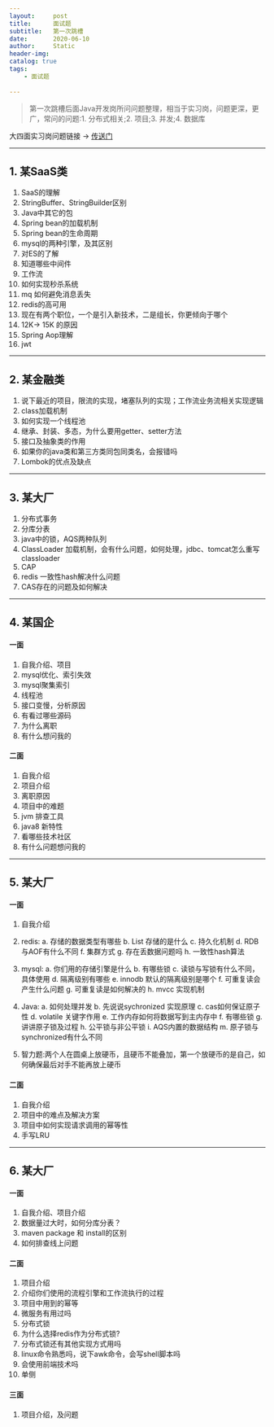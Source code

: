 ```yaml
---
layout:     post
title:      面试题
subtitle:   第一次跳槽
date:       2020-06-10
author:     Static
header-img: 
catalog: true
tags:
    - 面试题
    
---
```


> 第一次跳槽后面Java开发岗所问问题整理，相当于实习岗，问题更深，更广，常问的问题:1. 分布式相关;2. 项目;3. 并发;4. 数据库

大四面实习岗问题链接 -> [传送门](http://whvixd.com/2017/12/21/interviews/)

---

## 1. 某SaaS类

1. SaaS的理解
2. StringBuffer、StringBuilder区别
3. Java中其它的包
4. Spring bean的加载机制
5. Spring bean的生命周期
6. mysql的两种引擎，及其区别
7. 对ES的了解
8. 知道哪些中间件
9. 工作流
10. 如何实现秒杀系统
11. mq 如何避免消息丢失
12. redis的高可用
13. 现在有两个职位，一个是引入新技术，二是组长，你更倾向于哪个
14. 12K-> 15K 的原因
15. Spring Aop理解
16. jwt

---

## 2. 某金融类

1. 说下最近的项目，限流的实现，堵塞队列的实现；工作流业务流相关实现逻辑
2. class加载机制
3. 如何实现一个线程池
4. 继承、封装、多态，为什么要用getter、setter方法
5. 接口及抽象类的作用
6. 如果你的java类和第三方类同包同类名，会报错吗
7. Lombok的优点及缺点

---

## 3. 某大厂

1. 分布式事务 
2. 分库分表 
3. java中的锁，AQS两种队列 
4. ClassLoader 加载机制，会有什么问题，如何处理，jdbc、tomcat怎么重写classloader 
5. CAP
6. redis 一致性hash解决什么问题
7. CAS存在的问题及如何解决

---

## 4. 某国企

#### 一面

1. 自我介绍、项目
2. mysql优化、索引失效
3. mysql聚集索引
4. 线程池
5. 接口变慢，分析原因
6. 有看过哪些源码
7. 为什么离职
8. 有什么想问我的

#### 二面

1. 自我介绍
2. 项目介绍
3. 离职原因
4. 项目中的难题
5. jvm 排查工具
6. java8 新特性
7. 看哪些技术社区
8. 有什么问题想问我的

---

## 5. 某大厂

#### 一面

1. 自我介绍
2. redis:
    a. 存储的数据类型有哪些
    b. List 存储的是什么
    c. 持久化机制
    d. RDB与AOF有什么不同
    f. 集群方式
    g. 存在丢数据问题吗
    h. 一致性hash算法

3. mysql:
    a. 你们用的存储引擎是什么
    b. 有哪些锁
    c. 读锁与写锁有什么不同，具体使用
    d. 隔离级别有哪些
    e. innodb 默认的隔离级别是哪个
    f. 可重复读会产生什么问题
    g. 可重复读是如何解决的
    h. mvcc 实现机制

4. Java:
    a. 如何处理并发
    b. 先说说sychronized 实现原理
    c. cas如何保证原子性
    d. volatile 关键字作用
    e. 工作内存如何将数据写到主内存中
    f. 有哪些锁
    g. 讲讲原子锁及过程
    h. 公平锁与非公平锁
    i. AQS内置的数据结构
    m. 原子锁与synchronized有什么不同
5. 智力题:两个人在圆桌上放硬币，且硬币不能叠加，第一个放硬币的是自己，如何确保最后对手不能再放上硬币

#### 二面

1. 自我介绍
2. 项目中的难点及解决方案
3. 项目中如何实现请求调用的幂等性
4. 手写LRU

---

## 6. 某大厂

#### 一面

1. 自我介绍、项目介绍
2. 数据量过大时，如何分库分表？
3. maven package 和 install的区别
4. 如何排查线上问题

#### 二面

1. 项目介绍
2. 介绍你们使用的流程引擎和工作流执行的过程
3. 项目中用到的幂等
4. 微服务有用过吗
5. 分布式锁
6. 为什么选择redis作为分布式锁?
7. 分布式锁还有其他实现方式用吗
8. linux命令熟悉吗，说下awk命令，会写shell脚本吗
9. 会使用前端技术吗
10. 单侧

#### 三面

1. 项目介绍，及问题